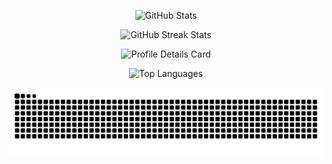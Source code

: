 <p align="center">
  <img src="https://github-readme-stats.vercel.app/api?username=sogalabhi&show_icons=true&theme=radical" alt="GitHub Stats" />
</p>

<p align="center">
  <img src="https://github-readme-streak-stats.herokuapp.com/?user=sogalabhi&theme=radical" alt="GitHub Streak Stats" />
</p>

<p align="center">
  <img src="https://github-profile-summary-cards.vercel.app/api/cards/profile-details?username=sogalabhi&theme=radical" alt="Profile Details Card" />
</p>

<p align="center">
  <img src="https://github-readme-stats.vercel.app/api/top-langs/?username=sogalabhi&layout=compact&theme=radical" alt="Top Languages" />
</p>

<p align="center">
  <img src="https://raw.githubusercontent.com/sogalabhi/sogalabhi/output/snake.svg" alt="Snake animation" />
</p>

